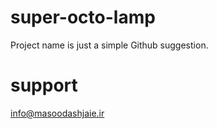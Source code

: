 # super-octo-lamp
Project name is just a simple Github suggestion.

# support
<info@masoodashjaie.ir>
